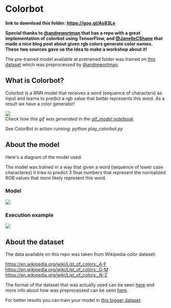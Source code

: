 # Colorbot

**link to download this folder: https://goo.gl/As83Le**

**Special thanks to [@andrewortman](https://github.com/andrewortman/colorbot/) that has a repo with a great implementation of colorbot using TensorFlow, and [@JanelleCShane](http://lewisandquark.tumblr.com/post/160776374467/new-paint-colors-invented-by-neural-network) that made a nice blog post about given rgb colors generate color names. These two sources gave us the idea to make a workshop about it!**

The pre-trained model available at pretrained folder was trained on [this dataset](https://goo.gl/vcBvQ2)
which was preprocessed by [@andrewortman](https://github.com/andrewortman/colorbot/).

## What is Colorbot?

Colorbot is a RNN model that receives a word (sequence of characters) as input and learns to predict a rgb value that better represents this word. As a result we have a color generator!

![](https://github.com/mari-linhares/tensorflow-workshop/blob/master/code_samples/RNN/colorbot/imgs/model_gif.gif)  
*Check how this gif was generated in the [gif_model notebook](https://github.com/mari-linhares/tensorflow-workshop/blob/master/code_samples/RNN/colorbot/gif_model.ipynb)*

See ColorBot in action running: *python play_colorbot.py*

## About the model

Here's a diagram of the model used.

The model was trained in a way that given a word (sequence of lower case characteres) it tries to predict 3 float numbers that represent the normalized RGB values that more likely represent this word.

### Model

![](https://github.com/mari-linhares/tensorflow-workshop/blob/master/code_samples/RNN/colorbot/imgs/colorbot_model.png)

### Execution example

![](https://github.com/mari-linhares/tensorflow-workshop/blob/master/code_samples/RNN/colorbot/imgs/colorbot_execution.png)

## About the dataset

The data available on this repo was taken from Wikipedia color dataset:

https://en.wikipedia.org/wiki/List_of_colors:_A-F  
https://en.wikipedia.org/wiki/List_of_colors:_G-M  
https://en.wikipedia.org/wiki/List_of_colors:_N-Z

The format of the dataset that was actually used can be seen [here](https://github.com/mari-linhares/tensorflow-workshop/blob/master/code_samples/RNN/colorbot/data/test.csv) and more info about how was preprocessed can be seen [here](https://github.com/mari-linhares/tensorflow-workshop/tree/master/code_samples/RNN/colorbot/data).

For better results you can train your model in [this bigger dataset](https://goo.gl/vcBvQ2).

